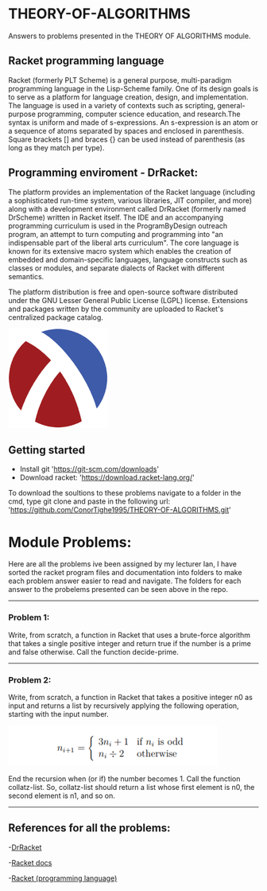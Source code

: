 # THEORY-OF-ALGORITHMS
Answers to problems presented in the THEORY OF ALGORITHMS module.

## Racket programming language
Racket (formerly PLT Scheme) is a general purpose, multi-paradigm programming language in the Lisp-Scheme family. One of its design goals is to serve as a platform for language creation, design, and implementation. The language is used in a variety of contexts such as scripting, general-purpose programming, computer science education, and research.The syntax is uniform and made of s-expressions. An s-expression is an atom or a sequence of atoms separated by spaces and enclosed in parenthesis. Square brackets [] and braces {} can be used instead of parenthesis (as long as they match per type).

## Programming enviroment - DrRacket:
The platform provides an implementation of the Racket language (including a sophisticated run-time system, various libraries, JIT compiler, and more) along with a development environment called DrRacket (formerly named DrScheme) written in Racket itself. The IDE and an accompanying programming curriculum is used in the ProgramByDesign outreach program, an attempt to turn computing and programming into "an indispensable part of the liberal arts curriculum". The core language is known for its extensive macro system which enables the creation of embedded and domain-specific languages, language constructs such as classes or modules, and separate dialects of Racket with different semantics.

The platform distribution is free and open-source software distributed under the GNU Lesser General Public License (LGPL) license. Extensions and packages written by the community are uploaded to Racket's centralized package catalog.

![logo](racketlogo.png "DrRacket")

## Getting started

- Install git 'https://git-scm.com/downloads'
- Download racket: 'https://download.racket-lang.org/'

To download the soultions to these problems navigate to a folder in the cmd, type git clone and paste in the following url:
'https://github.com/ConorTighe1995/THEORY-OF-ALGORITHMS.git'

# Module Problems:
Here are all the problems ive been assigned by my lecturer Ian, I have sorted the racket program files and documentation into folders to make each problem answer easier to read and navigate. The folders for each answer to the probelems presented can be seen above in the repo.

---

### Problem 1:
Write, from scratch, a function in Racket that uses a brute-force algorithm that takes
a single positive integer and return true if the number is a prime and false otherwise.
Call the function decide-prime.

---

### Problem 2:
Write, from scratch, a function in Racket that takes a positive integer n0 as input
and returns a list by recursively applying the following operation, starting with the
input number.

![Function logic](equation.png "Function logic")

End the recursion when (or if) the number becomes 1. Call the function collatz-list.
So, collatz-list should return a list whose first element is n0, the second element
is n1, and so on.

---

## References for all the problems:

-[DrRacket](https://racket-lang.org/)

-[Racket docs](https://docs.racket-lang.org/)

-[Racket (programming language)](https://en.wikipedia.org/wiki/Racket_(programming_language))

